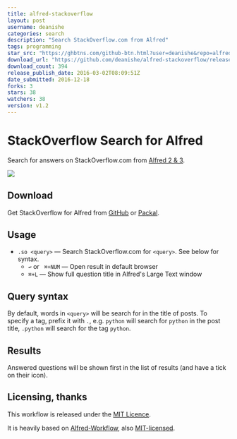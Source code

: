 ```yaml
---
title: alfred-stackoverflow
layout: post
username: deanishe
categories: search
description: "Search StackOverflow.com from Alfred"
tags: programming
star_src: "https://ghbtns.com/github-btn.html?user=deanishe&repo=alfred-stackoverflow&type=star&count=true"
download_url: "https://github.com/deanishe/alfred-stackoverflow/releases/download/v1.2/StackOverflow-1.2.alfredworkflow"
download_count: 394
release_publish_date: 2016-03-02T08:09:51Z
date_submitted: 2016-12-18
forks: 3
stars: 38
watchers: 38
version: v1.2
---
```

# StackOverflow Search for Alfred #

Search for answers on StackOverflow.com from [Alfred 2 & 3][alfred].

![](demo.gif "")

## Download ##

Get StackOverflow for Alfred from [GitHub][gh-releases] or
[Packal][packal-page].

## Usage ##

- `.so <query>` — Search StackOverflow.com for `<query>`.
    See below for syntax.
    - `↩` or ` ⌘+NUM` — Open result in default browser
    - `⌘+L` — Show full question title in Alfred's Large Text window

## Query syntax ##

By default, words in `<query>` will be search for in the title of posts. To
specify a tag, prefix it with `.`, e.g. `python` will search for `python` in
the post title, `.python` will search for the tag `python`.

## Results ##

Answered questions will be shown first in the list of results (and have a
tick on their icon).

## Licensing, thanks ##

This workflow is released under the [MIT Licence][mit].

It is heavily based on [Alfred-Workflow][alfred-workflow], also
[MIT-licensed][mit].


[alfred]: https://www.alfredapp.com/
[mit]: http://opensource.org/licenses/MIT
[alfred-workflow]: http://www.deanishe.net/alfred-workflow/
[gh-releases]: https://github.com/deanishe/alfred-stackoverflow/releases
[packal-page]: http://www.packal.org/workflow/stackoverflow-search
[demo]: https://raw.githubusercontent.com/deanishe/alfred-stackoverflow/master/demo.gif